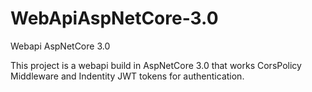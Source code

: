 # WebApiAspNetCore-3.0
Webapi AspNetCore 3.0

This project is a webapi build in AspNetCore 3.0 that works CorsPolicy Middleware and Indentity JWT tokens for authentication.
